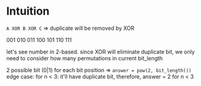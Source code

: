 # Intuition


`A XOR B XOR C` => duplicate will be removed by XOR

001
010
011
100
101
110
111

let's see number in 2-based.
since XOR will eliminate duplicate bit, we only need to consider how many permutations in current bit_length

2 possible bit (0|1) for each bit position => `answer = pow(2, bit_length())`
edge case: for n < 3: it'll have duplicate bit, therefore, answer = 2 for n < 3